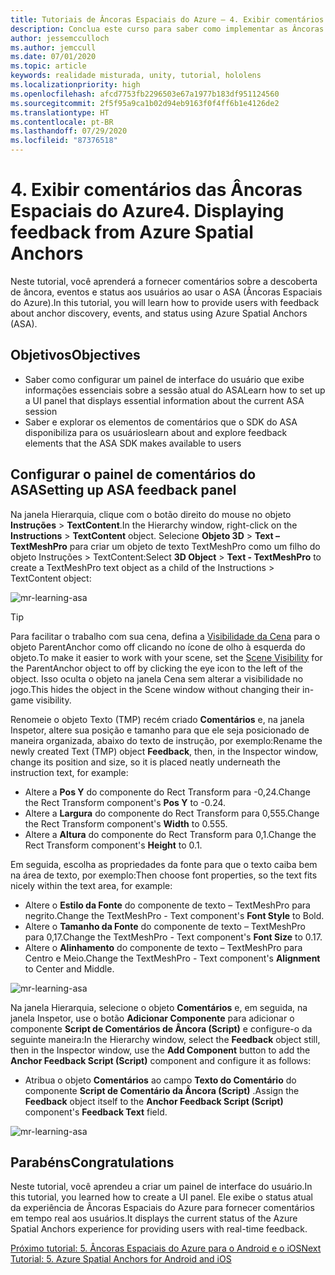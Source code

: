 ```yaml
---
title: Tutoriais de Âncoras Espaciais do Azure – 4. Exibir comentários de Âncoras Espaciais do Azure
description: Conclua este curso para saber como implementar as Âncoras Espaciais do Azure em um aplicativo de realidade misturada.
author: jessemcculloch
ms.author: jemccull
ms.date: 07/01/2020
ms.topic: article
keywords: realidade misturada, unity, tutorial, hololens
ms.localizationpriority: high
ms.openlocfilehash: afcd7753fb2296503e67a1977b183df951124560
ms.sourcegitcommit: 2f5f95a9ca1b02d94eb9163f0f4ff6b1e4126de2
ms.translationtype: HT
ms.contentlocale: pt-BR
ms.lasthandoff: 07/29/2020
ms.locfileid: "87376518"
---
```

# <a name="4-displaying-feedback-from-azure-spatial-anchors"></a><span data-ttu-id="59ac5-105">4. Exibir comentários das Âncoras Espaciais do Azure</span><span class="sxs-lookup"><span data-stu-id="59ac5-105">4. Displaying feedback from Azure Spatial Anchors</span></span>

<span data-ttu-id="59ac5-106">Neste tutorial, você aprenderá a fornecer comentários sobre a descoberta de âncora, eventos e status aos usuários ao usar o ASA (Âncoras Espaciais do Azure).</span><span class="sxs-lookup"><span data-stu-id="59ac5-106">In this tutorial, you will learn how to provide users with feedback about anchor discovery, events, and status using Azure Spatial Anchors (ASA).</span></span>

## <a name="objectives"></a><span data-ttu-id="59ac5-107">Objetivos</span><span class="sxs-lookup"><span data-stu-id="59ac5-107">Objectives</span></span>

* <span data-ttu-id="59ac5-108">Saber como configurar um painel de interface do usuário que exibe informações essenciais sobre a sessão atual do ASA</span><span class="sxs-lookup"><span data-stu-id="59ac5-108">Learn how to set up a UI panel that displays essential information about the current ASA session</span></span>
* <span data-ttu-id="59ac5-109">Saber e explorar os elementos de comentários que o SDK do ASA disponibiliza para os usuários</span><span class="sxs-lookup"><span data-stu-id="59ac5-109">learn about and explore feedback elements that the ASA SDK makes available to users</span></span>

## <a name="setting-up-asa-feedback-panel"></a><span data-ttu-id="59ac5-110">Configurar o painel de comentários do ASA</span><span class="sxs-lookup"><span data-stu-id="59ac5-110">Setting up ASA feedback panel</span></span>

<span data-ttu-id="59ac5-111">Na janela Hierarquia, clique com o botão direito do mouse no objeto **Instruções** > **TextContent**.</span><span class="sxs-lookup"><span data-stu-id="59ac5-111">In the Hierarchy window, right-click on the **Instructions** > **TextContent** object.</span></span> <span data-ttu-id="59ac5-112">Selecione **Objeto 3D** > **Text – TextMeshPro** para criar um objeto de texto TextMeshPro como um filho do objeto Instruções > TextContent:</span><span class="sxs-lookup"><span data-stu-id="59ac5-112">Select **3D Object** > **Text - TextMeshPro** to create a TextMeshPro text object as a child of the Instructions > TextContent object:</span></span>

![mr-learning-asa](images/mr-learning-asa/asa-04-section1-step1-1.png)

> [!TIP]
> <span data-ttu-id="59ac5-114">Para facilitar o trabalho com sua cena, defina a <a href="https://docs.unity3d.com/Manual/SceneVisibility.html" target="_blank">Visibilidade da Cena</a> para o objeto ParentAnchor como off clicando no ícone de olho à esquerda do objeto.</span><span class="sxs-lookup"><span data-stu-id="59ac5-114">To make it easier to work with your scene, set the  <a href="https://docs.unity3d.com/Manual/SceneVisibility.html" target="_blank">Scene Visibility</a> for the ParentAnchor object to off by clicking the eye icon to the left of the object.</span></span> <span data-ttu-id="59ac5-115">Isso oculta o objeto na janela Cena sem alterar a visibilidade no jogo.</span><span class="sxs-lookup"><span data-stu-id="59ac5-115">This hides the object in the Scene window without changing their in-game visibility.</span></span>

<span data-ttu-id="59ac5-116">Renomeie o objeto Texto (TMP) recém criado **Comentários** e, na janela Inspetor, altere sua posição e tamanho para que ele seja posicionado de maneira organizada, abaixo do texto de instrução, por exemplo:</span><span class="sxs-lookup"><span data-stu-id="59ac5-116">Rename the newly created Text (TMP) object **Feedback**, then, in the Inspector window, change its position and size, so it is placed neatly underneath the instruction text, for example:</span></span>

* <span data-ttu-id="59ac5-117">Altere a **Pos Y** do componente do Rect Transform para -0,24.</span><span class="sxs-lookup"><span data-stu-id="59ac5-117">Change the Rect Transform component's **Pos Y** to -0.24.</span></span>
* <span data-ttu-id="59ac5-118">Altere a **Largura** do componente do Rect Transform para 0,555.</span><span class="sxs-lookup"><span data-stu-id="59ac5-118">Change the Rect Transform component's **Width** to 0.555.</span></span>
* <span data-ttu-id="59ac5-119">Altere a **Altura** do componente do Rect Transform para 0,1.</span><span class="sxs-lookup"><span data-stu-id="59ac5-119">Change the Rect Transform component's **Height** to 0.1.</span></span>

<span data-ttu-id="59ac5-120">Em seguida, escolha as propriedades da fonte para que o texto caiba bem na área de texto, por exemplo:</span><span class="sxs-lookup"><span data-stu-id="59ac5-120">Then choose font properties, so the text fits nicely within the text area, for example:</span></span>

* <span data-ttu-id="59ac5-121">Altere o **Estilo da Fonte** do componente de texto – TextMeshPro para negrito.</span><span class="sxs-lookup"><span data-stu-id="59ac5-121">Change the TextMeshPro - Text component's **Font Style** to Bold.</span></span>
* <span data-ttu-id="59ac5-122">Altere o **Tamanho da Fonte** do componente de texto – TextMeshPro para 0,17.</span><span class="sxs-lookup"><span data-stu-id="59ac5-122">Change the TextMeshPro - Text component's **Font Size** to 0.17.</span></span>
* <span data-ttu-id="59ac5-123">Altere o **Alinhamento** do componente de texto – TextMeshPro para Centro e Meio.</span><span class="sxs-lookup"><span data-stu-id="59ac5-123">Change the TextMeshPro - Text component's **Alignment** to Center and Middle.</span></span>

![mr-learning-asa](images/mr-learning-asa/asa-04-section1-step1-2.png)

<span data-ttu-id="59ac5-125">Na janela Hierarquia, selecione o objeto **Comentários** e, em seguida, na janela Inspetor, use o botão **Adicionar Componente** para adicionar o componente **Script de Comentários de Âncora (Script)** e configure-o da seguinte maneira:</span><span class="sxs-lookup"><span data-stu-id="59ac5-125">In the Hierarchy window, select the **Feedback** object still, then in the Inspector window, use the **Add Component** button to add the **Anchor Feedback Script (Script)** component and configure it as follows:</span></span>

* <span data-ttu-id="59ac5-126">Atribua o objeto **Comentários** ao campo **Texto do Comentário** do componente **Script de Comentário da Âncora (Script)** .</span><span class="sxs-lookup"><span data-stu-id="59ac5-126">Assign the **Feedback** object itself to the **Anchor Feedback Script (Script)** component's **Feedback Text** field.</span></span>

![mr-learning-asa](images/mr-learning-asa/asa-04-section1-step1-3.png)

## <a name="congratulations"></a><span data-ttu-id="59ac5-128">Parabéns</span><span class="sxs-lookup"><span data-stu-id="59ac5-128">Congratulations</span></span>

<span data-ttu-id="59ac5-129">Neste tutorial, você aprendeu a criar um painel de interface do usuário.</span><span class="sxs-lookup"><span data-stu-id="59ac5-129">In this tutorial, you learned how to create a UI panel.</span></span> <span data-ttu-id="59ac5-130">Ele exibe o status atual da experiência de Âncoras Espaciais do Azure para fornecer comentários em tempo real aos usuários.</span><span class="sxs-lookup"><span data-stu-id="59ac5-130">It displays the current status of the Azure Spatial Anchors experience for providing users with real-time feedback.</span></span>

[<span data-ttu-id="59ac5-131">Próximo tutorial: 5. Âncoras Espaciais do Azure para o Android e o iOS</span><span class="sxs-lookup"><span data-stu-id="59ac5-131">Next Tutorial: 5. Azure Spatial Anchors for Android and iOS</span></span>](mr-learning-asa-05.md)
